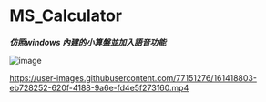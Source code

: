 # MS_Calculator

***仿照windows 內建的小算盤並加入語音功能***

![image](https://user-images.githubusercontent.com/77151276/159615069-414a13fb-bbbb-4c0b-969a-765742576a66.png)


https://user-images.githubusercontent.com/77151276/161418803-eb728252-620f-4188-9a6e-fd4e5f273160.mp4

